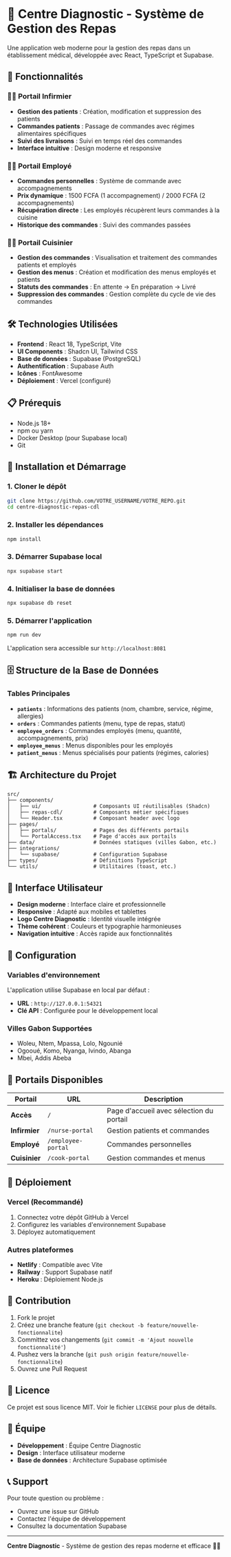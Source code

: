 # 🏥 Centre Diagnostic - Système de Gestion des Repas

Une application web moderne pour la gestion des repas dans un établissement médical, développée avec React, TypeScript et Supabase.

## 🚀 Fonctionnalités

### 👩‍⚕️ Portail Infirmier
- **Gestion des patients** : Création, modification et suppression des patients
- **Commandes patients** : Passage de commandes avec régimes alimentaires spécifiques
- **Suivi des livraisons** : Suivi en temps réel des commandes
- **Interface intuitive** : Design moderne et responsive

### 👨‍💼 Portail Employé
- **Commandes personnelles** : Système de commande avec accompagnements
- **Prix dynamique** : 1500 FCFA (1 accompagnement) / 2000 FCFA (2 accompagnements)
- **Récupération directe** : Les employés récupèrent leurs commandes à la cuisine
- **Historique des commandes** : Suivi des commandes passées

### 👨‍🍳 Portail Cuisinier
- **Gestion des commandes** : Visualisation et traitement des commandes patients et employés
- **Gestion des menus** : Création et modification des menus employés et patients
- **Statuts des commandes** : En attente → En préparation → Livré
- **Suppression des commandes** : Gestion complète du cycle de vie des commandes

## 🛠️ Technologies Utilisées

- **Frontend** : React 18, TypeScript, Vite
- **UI Components** : Shadcn UI, Tailwind CSS
- **Base de données** : Supabase (PostgreSQL)
- **Authentification** : Supabase Auth
- **Icônes** : FontAwesome
- **Déploiement** : Vercel (configuré)

## 📋 Prérequis

- Node.js 18+ 
- npm ou yarn
- Docker Desktop (pour Supabase local)
- Git

## 🚀 Installation et Démarrage

### 1. Cloner le dépôt
```bash
git clone https://github.com/VOTRE_USERNAME/VOTRE_REPO.git
cd centre-diagnostic-repas-cdl
```

### 2. Installer les dépendances
```bash
npm install
```

### 3. Démarrer Supabase local
```bash
npx supabase start
```

### 4. Initialiser la base de données
```bash
npx supabase db reset
```

### 5. Démarrer l'application
```bash
npm run dev
```

L'application sera accessible sur `http://localhost:8081`

## 🗄️ Structure de la Base de Données

### Tables Principales
- **`patients`** : Informations des patients (nom, chambre, service, régime, allergies)
- **`orders`** : Commandes patients (menu, type de repas, statut)
- **`employee_orders`** : Commandes employés (menu, quantité, accompagnements, prix)
- **`employee_menus`** : Menus disponibles pour les employés
- **`patient_menus`** : Menus spécialisés pour patients (régimes, calories)

## 🏗️ Architecture du Projet

```
src/
├── components/
│   ├── ui/                 # Composants UI réutilisables (Shadcn)
│   ├── repas-cdl/          # Composants métier spécifiques
│   └── Header.tsx          # Composant header avec logo
├── pages/
│   ├── portals/            # Pages des différents portails
│   └── PortalAccess.tsx    # Page d'accès aux portails
├── data/                   # Données statiques (villes Gabon, etc.)
├── integrations/
│   └── supabase/           # Configuration Supabase
├── types/                  # Définitions TypeScript
└── utils/                  # Utilitaires (toast, etc.)
```

## 🎨 Interface Utilisateur

- **Design moderne** : Interface claire et professionnelle
- **Responsive** : Adapté aux mobiles et tablettes
- **Logo Centre Diagnostic** : Identité visuelle intégrée
- **Thème cohérent** : Couleurs et typographie harmonieuses
- **Navigation intuitive** : Accès rapide aux fonctionnalités

## 🔧 Configuration

### Variables d'environnement
L'application utilise Supabase en local par défaut :
- **URL** : `http://127.0.0.1:54321`
- **Clé API** : Configurée pour le développement local

### Villes Gabon Supportées
- Woleu, Ntem, Mpassa, Lolo, Ngounié
- Ogooué, Komo, Nyanga, Ivindo, Abanga
- Mbei, Addis Abeba

## 📱 Portails Disponibles

| Portail | URL | Description |
|---------|-----|-------------|
| **Accès** | `/` | Page d'accueil avec sélection du portail |
| **Infirmier** | `/nurse-portal` | Gestion patients et commandes |
| **Employé** | `/employee-portal` | Commandes personnelles |
| **Cuisinier** | `/cook-portal` | Gestion commandes et menus |

## 🚀 Déploiement

### Vercel (Recommandé)
1. Connectez votre dépôt GitHub à Vercel
2. Configurez les variables d'environnement Supabase
3. Déployez automatiquement

### Autres plateformes
- **Netlify** : Compatible avec Vite
- **Railway** : Support Supabase natif
- **Heroku** : Déploiement Node.js

## 🤝 Contribution

1. Fork le projet
2. Créez une branche feature (`git checkout -b feature/nouvelle-fonctionnalite`)
3. Committez vos changements (`git commit -m 'Ajout nouvelle fonctionnalité'`)
4. Pushez vers la branche (`git push origin feature/nouvelle-fonctionnalite`)
5. Ouvrez une Pull Request

## 📄 Licence

Ce projet est sous licence MIT. Voir le fichier `LICENSE` pour plus de détails.

## 👥 Équipe

- **Développement** : Équipe Centre Diagnostic
- **Design** : Interface utilisateur moderne
- **Base de données** : Architecture Supabase optimisée

## 📞 Support

Pour toute question ou problème :
- Ouvrez une issue sur GitHub
- Contactez l'équipe de développement
- Consultez la documentation Supabase

---

**Centre Diagnostic** - Système de gestion des repas moderne et efficace 🏥✨